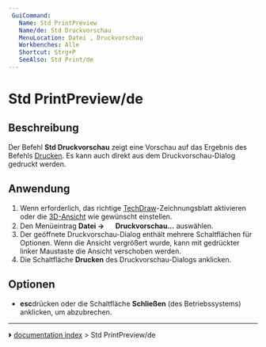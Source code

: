 ```yaml
---
 GuiCommand:
   Name: Std PrintPreview
   Name/de: Std Druckvorschau
   MenuLocation: Datei , Druckvorschau
   Workbenches: Alle
   Shortcut: Strg+P
   SeeAlso: Std Print/de
---
```


# Std PrintPreview/de



## Beschreibung

Der Befehl **Std Druckvorschau** zeigt eine Vorschau auf das Ergebnis des Befehls [Drucken](Std_Print/de.md). Es kann auch direkt aus dem Druckvorschau-Dialog gedruckt werden.



## Anwendung

1.  Wenn erforderlich, das richtige [TechDraw](TechDraw_Workbench/de.md)-Zeichnungsblatt aktivieren oder die [3D-Ansicht](3D_view/de.md) wie gewünscht einstellen.
2.  Den Menüeintrag **Datei → <img src="images/Std_PrintPreview.svg" width=16px> Druckvorschau...** auswählen.
3.  Der geöffnete Druckvorschau-Dialog enthält mehrere Schaltflächen für Optionen. Wenn die Ansicht vergrößert wurde, kann mit gedrückter linker Maustaste die Ansicht verschoben werden.
4.  Die Schaltfläche **Drucken** des Druckvorschau-Dialogs anklicken.



## Optionen

-    **esc**drücken oder die Schaltfläche **Schließen** (des Betriebssystems) anklicken, um abzubrechen.



---
⏵ [documentation index](../README.md) > Std PrintPreview/de
